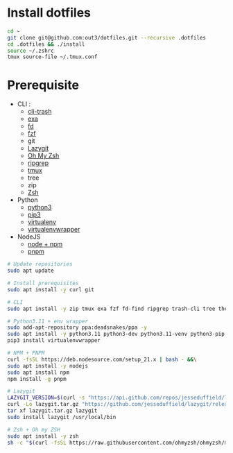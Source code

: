 # Install dotfiles
```bash
cd ~
git clone git@github.com:out3/dotfiles.git --recursive .dotfiles
cd .dotfiles && ./install
source ~/.zshrc
tmux source-file ~/.tmux.conf
```
# Prerequisite
- CLI :
    - [cli-trash](https://github.com/andreafrancia/trash-cli)
    - [exa](https://github.com/ogham/exa)
    - [fd](https://github.com/sharkdp/fd)
    - [fzf](https://github.com/junegunn/fzf)
    - git
    - [Lazygit](https://github.com/jesseduffield/lazygit)
    - [Oh My Zsh](https://github.com/ohmyzsh/ohmyzsh)
    - [ripgrep](https://github.com/BurntSushi/ripgrep)
    - [tmux](https://github.com/tmux/tmux/wiki/Installing)
    - tree
    - zip
    - [Zsh](https://www.zsh.org/)
- Python
    - [python3](https://www.python.org/)
    - [pip3](https://pypi.org/project/pip/)
	- [virtualenv](https://pypi.org/project/virtualenv/)
	- [virtualenvwrapper](https://pypi.org/project/virtualenvwrapper/)
- NodeJS
	- [node + npm](https://github.com/nodesource/distributions)
	- [pnpm](https://github.com/pnpm/pnpm)

```bash
# Update repositories
sudo apt update

# Install prerequisites
sudo apt install -y curl git

# CLI
sudo apt install -y zip tmux exa fzf fd-find ripgrep trash-cli tree thefuck

# Python3.11 + env wrapper
sudo add-apt-repository ppa:deadsnakes/ppa -y
sudo apt install -y python3.11 python3-dev python3.11-venv python3-pip
pip3 install virtualenvwrapper

# NPM + PNPM
curl -fsSL https://deb.nodesource.com/setup_21.x | bash - &&\
sudo apt install -y nodejs
sudo apt install npm
npm install -g pnpm

# Lazygit
LAZYGIT_VERSION=$(curl -s "https://api.github.com/repos/jesseduffield/lazygit/releases/latest" | grep -Po '"tag_name": "v\K[^"]*')
curl -Lo lazygit.tar.gz "https://github.com/jesseduffield/lazygit/releases/latest/download/lazygit_${LAZYGIT_VERSION}_Linux_x86_64.tar.gz"
tar xf lazygit.tar.gz lazygit
sudo install lazygit /usr/local/bin

# Zsh + Oh my ZSH
sudo apt install -y zsh
sh -c "$(curl -fsSL https://raw.githubusercontent.com/ohmyzsh/ohmyzsh/master/tools/install.sh)"
```
